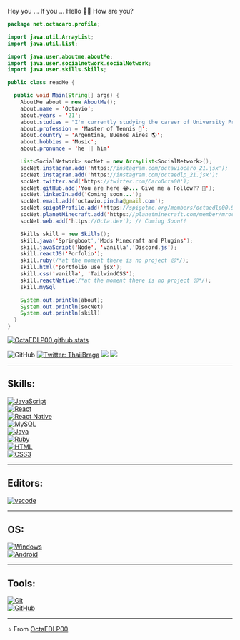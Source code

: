 Hey you ... If you ... Hello 👋🏼 How are you?

```java
package net.octacaro.profile;

import java.util.ArrayList;
import java.util.List;

import java.user.aboutme.aboutMe;
import java.user.socialnetwork.socialNetwork;
import java.user.skills.Skills;

public class readMe {

  public void Main(String[] args) {
    AboutMe about = new AboutMe();
    about.name = 'Octavio';
    about.years = '21';
    about.studies = "I'm currently studying the career of University Programmer Analyst";
    about.profession = 'Master of Tennis 🎾';
    about.country = 'Argentina, Buenos Aires 🌎';
    about.hobbies = 'Music';
    about.pronunce = 'he || him'

    List<SocialNetwork> socNet = new ArrayList<SocialNetwork>();
    socNet.instagram.add('https://instagram.com/octaviocaro_21.jsx');
    socNet.instagram.add('https://instagram.com/octaedlp_21.jsx');
    socNet.twitter.add('https://twitter.com/CaroOcta00');
    socNet.gitHub.add('You are here 😂... Give me a Follow?? 🥺');
    socNet.linkedIn.add('Coming soon...');
    socNet.email.add('octavio.pincha@gmail.com');
    socNet.spigotProfile.add('https://spigotmc.org/members/octaedlp00.959862/');
    socNet.planetMinecraft.add('https://planetminecraft.com/member/mroctamc');
    socNet.web.add('https://Octa.dev'); // Coming Soon!!

    Skills skill = new Skills();
    skill.java('Springboot','Mods Minecraft and Plugins');
    skill.javaScript('Node', 'vanilla','Discord.js');
    skill.reactJS('Porfolio');
    skill.ruby(/*at the moment there is no project 😥*/);
    skill.html('portfolio use jsx');
    skill.css('vanilla', 'TailwindCSS');
    skill.reactNative(/*at the moment there is no project 😥*/);
    skill.mySql

    System.out.println(about);
    System.out.println(socNet)
    System.out.println(skill)
  }
}
```

<p align="center">

  [![OctaEDLP00 github stats](https://github-readme-stats.vercel.app/api?username=OctaEDLP00&show_icons=true&theme=merko&hide=["contribs","issues"])](https://github.com/OctaEDLP00)

  ![GitHub](https://img.shields.io/github/followers/OctaEDLP00?label=Follow&style=social)
  [![Twitter: ThaiiBraga](https://img.shields.io/twitter/follow/CaroOcta00?style=social)](https://twitter.com/CaroOcta00)
  ![](https://visitor-badge.glitch.me/badge?page_id=OctaEDLP00.OctaEDLP00)
  [![](https://img.shields.io/badge/Gmail-octavio.pincha%40gmail.com-red)](https://mail.google.com/mail/u/0/?tab=km#inbox?compose=CllgCJfqcGXJstdSFXqkJRrWnHwsFlBNPrJdXpGfZDSldqntJwNsxHdCQshxZthqCLNSlCGRBLB)
</p>

---

## Skills: 

<p>
  <a href="https://github.com/priyanshumay">
    <img src="https://img.shields.io/badge/JavaScript-f5f542.svg?style=for-the-badge&logo=javascript&logoColor=f5f542&labelColor=ffffff" alt="JavaScript">
  </a>
  <br>
  <a href="https://github.com/priyanshumay">
    <img src="https://img.shields.io/badge/reactjs-61DAFB.svg?style=for-the-badge&logo=react&logoColor=61DAFB&labelColor=ffffff" alt="React">
  </a>
  <br>
  <a href="https://github.com/priyanshumay">
    <img src="https://img.shields.io/badge/React Native-3aabe8.svg?style=for-the-badge&logo=react&logoColor=3aabe8&labelColor=ffffff" alt="React Native">
  </a>
  <br>
  <a href="https://github.com/priyanshumay">
    <img src="https://img.shields.io/badge/mysql-3aabe8.svg?style=for-the-badge&logo=mysql&logoColor=3aabe8&labelColor=ffffff" alt="MySQL">
  </a>
  <br>
  <a href="https://github.com/priyanshumay">
    <img src="https://img.shields.io/badge/java-lightblue.svg?style=for-the-badge&logo=java&logoColor=orange&labelColor=ffffff" alt="Java">
  </a>
  <br>
  <a href="https://github.com/priyanshumay">
    <img src="https://img.shields.io/badge/ruby-red.svg?style=for-the-badge&logo=ruby&logoColor=red&labelColor=ffffff" alt="Ruby">
  </a>
  <br>
  <a href="https://github.com/priyanshumay">
    <img src="https://img.shields.io/badge/html-orange.svg?style=for-the-badge&logo=html5&logoColor=orange&labelColor=ffffff" alt="HTML">
  </a>
  <br>
  <a href="https://github.com/priyanshumay">
    <img src="https://img.shields.io/badge/css-blue.svg?style=for-the-badge&logo=css3&logoColor=blue&labelColor=ffffff" alt="CSS3">
  </a>
</p>

---
## Editors:
<p>
  <a href="https://github.com/priyanshumay">
    <img src="https://img.shields.io/badge/vscode-blue.svg?style=for-the-badge&logo=visual-studio-code&labelColor=ffffff&logoColor=blue" alt="vscode">
  </a>
  <br>
  <a href="https://github.com/priyanshumay">
    <img src="https://img.shields.io/badge/sublime-orange.svg?style=for-the-badge&logo=sublime-text&labelColor=black&logoColor=orange" alt="">
  </a>
</p>

---
## OS:

<p>
  <a href="https://github.com/priyanshumay">
    <img src="https://img.shields.io/badge/windows-3795fa.svg?style=for-the-badge&logo=windows&logoColor=3795fa&labelColor=ffffff" alt="Windows">
  </a>
  <br>
  <a href="https://github.com/priyanshumay">
    <img src="https://img.shields.io/badge/android-green.svg?style=for-the-badge&logo=android&logoColor=3795fa&labelColor=ffffff" alt="Android">
  </a>
</p>

---
## Tools:

<p>
  <a href="https://github.com/priyanshumay">
    <img src="https://img.shields.io/badge/git-F05032.svg?style=for-the-badge&logo=git&logoColor=F05032&labelColor=ffffff" alt="Git">
  </a>
  <br>
  <a href="https://github.com/priyanshumay">
    <img src="https://img.shields.io/badge/github-black.svg?style=for-the-badge&logo=github&logoColor=black&labelColor=ffffff" alt="GitHub">
  </a>
</p>

---

⭐️ From [OctaEDLP00](https://github.com/OctaEDLP00)
